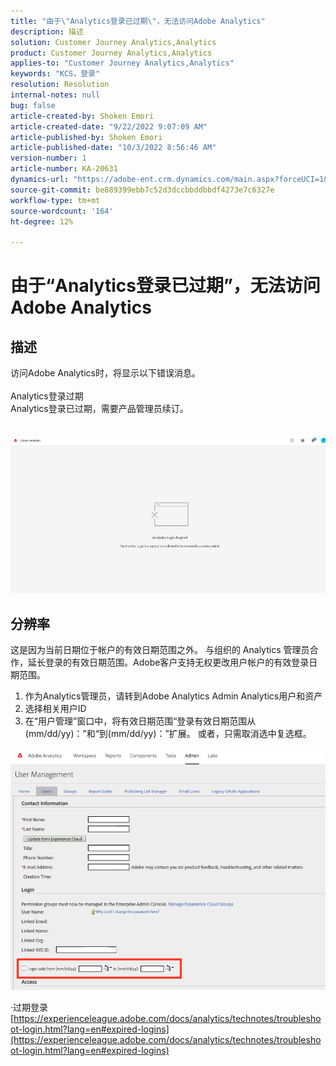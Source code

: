 ```yaml
---
title: "由于\"Analytics登录已过期\"，无法访问Adobe Analytics"
description: 描述
solution: Customer Journey Analytics,Analytics
product: Customer Journey Analytics,Analytics
applies-to: "Customer Journey Analytics,Analytics"
keywords: "KCS，登录"
resolution: Resolution
internal-notes: null
bug: false
article-created-by: Shoken Emori
article-created-date: "9/22/2022 9:07:09 AM"
article-published-by: Shoken Emori
article-published-date: "10/3/2022 8:56:46 AM"
version-number: 1
article-number: KA-20631
dynamics-url: "https://adobe-ent.crm.dynamics.com/main.aspx?forceUCI=1&pagetype=entityrecord&etn=knowledgearticle&id=e4b722ec-553a-ed11-9db0-0022480869de"
source-git-commit: be889399ebb7c52d3dccbbddbbdf4273e7c6327e
workflow-type: tm+mt
source-wordcount: '164'
ht-degree: 12%

---
```


# 由于“Analytics登录已过期”，无法访问Adobe Analytics

## 描述

访问Adobe Analytics时，将显示以下错误消息。
<br> 
<br>Analytics登录过期
<br>Analytics登录已过期，需要产品管理员续订。
<br> <br><br>![](assets/___871742cf-563a-ed11-9db0-0022480869de___.jpeg)

## 分辨率


这是因为当前日期位于帐户的有效日期范围之外。 与组织的 Analytics 管理员合作，延长登录的有效日期范围。Adobe客户支持无权更改用户帐户的有效登录日期范围。

1. 作为Analytics管理员，请转到Adobe Analytics Admin Analytics用户和资产
2. 选择相关用户ID
3. 在“用户管理”窗口中，将有效日期范围“登录有效日期范围从(mm/dd/yy)：”和“到(mm/dd/yy)：”扩展。 或者，只需取消选中复选框。


![](assets/6282c86d-563a-ed11-9db0-0022480869de.png)

·过期登录
[https://experienceleague.adobe.com/docs/analytics/technotes/troubleshoot-login.html?lang=en#expired-logins](https://experienceleague.adobe.com/docs/analytics/technotes/troubleshoot-login.html?lang=en#expired-logins)
